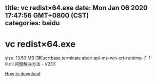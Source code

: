 
title: vc redist×64.exe
date: Mon Jan 06 2020 17:47:56 GMT+0800 (CST)    
categories: baidu
---

# vc redist×64.exe
size: 13.50 MB
 [转]ucrtbase.terminate abort api-ms-win-crt-runtime-|1-1-0.dll 问题解决方法 - V2EX
 

[How to download](https://bpcam.bemobtrk.com/go/2ceec3aa-1ca2-46d6-b9ff-aaa5c184517c?jno=1229)